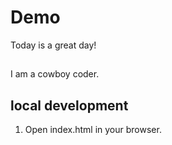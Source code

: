 # Demo


Today is a great day!


##

I am a cowboy coder.


## local development
1. Open index.html in your browser.
